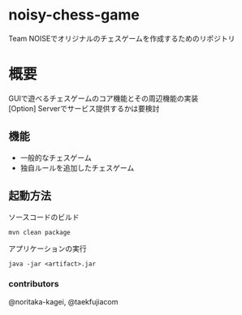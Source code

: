 # noisy-chess-game
Team NOISEでオリジナルのチェスゲームを作成するためのリポジトリ   

# 概要
GUIで遊べるチェスゲームのコア機能とその周辺機能の実装  
[Option] Serverでサービス提供するかは要検討

## 機能
* 一般的なチェスゲーム
* 独自ルールを追加したチェスゲーム

## 起動方法
ソースコードのビルド
```
mvn clean package
```

アプリケーションの実行
```
java -jar <artifact>.jar
```



### contributors
@noritaka-kagei, @taekfujiacom
